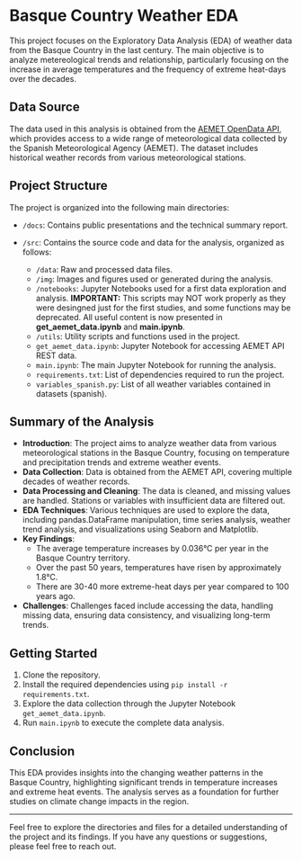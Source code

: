 # Basque Country Weather EDA

This project focuses on the Exploratory Data Analysis (EDA) of weather data from the Basque Country in the last century. The main objective is to analyze metereological trends and relationship, particularly focusing on the increase in average temperatures and the frequency of extreme heat-days over the decades.

## Data Source

The data used in this analysis is obtained from the [AEMET OpenData API](https://opendata.aemet.es/), which provides access to a wide range of meteorological data collected by the Spanish Meteorological Agency (AEMET). The dataset includes historical weather records from various meteorological stations.


## Project Structure

The project is organized into the following main directories:

- `/docs`: Contains public presentations and the technical summary report.
- `/src`: Contains the source code and data for the analysis, organized as follows:

  - `/data`: Raw and processed data files.
  - `/img`: Images and figures used or generated during the analysis.
  - `/notebooks`: Jupyter Notebooks used for a first data exploration and analysis. **IMPORTANT:** This scripts may NOT work  properly as they were desingned just for the first studies, and some functions may be deprecated. All useful content is now presented in **get_aemet_data.ipynb** and **main.ipynb**.
  - `/utils`: Utility scripts and functions used in the project.
  - `get_aemet_data.ipynb`: Jupyter Notebook for accessing AEMET API REST data.
  - `main.ipynb`:  The main Jupyter Notebook for running the analysis.
  - `requirements.txt`: List of dependencies required to run the project.
  - `variables_spanish.py`: List of all weather variables contained in datasets (spanish). 

## Summary of the Analysis

- **Introduction**: The project aims to analyze weather data from various meteorological stations in the Basque Country, focusing on temperature and precipitation trends and extreme weather events.
- **Data Collection**: Data is obtained from the AEMET API, covering multiple decades of weather records.
- **Data Processing and Cleaning**: The data is cleaned, and missing values are handled. Stations or variables with insufficient data are filtered out.
- **EDA Techniques**: Various techniques are used to explore the data, including pandas.DataFrame manipulation, time series analysis, weather trend analysis, and visualizations using Seaborn and Matplotlib.
- **Key Findings**: 
  - The average temperature increases by 0.036°C per year in the Basque Country territory.
  - Over the past 50 years, temperatures have risen by approximately 1.8°C.
  - There are 30-40 more extreme-heat days per year compared to 100 years ago.
- **Challenges**: Challenges faced include accessing the data, handling missing data, ensuring data consistency, and visualizing long-term trends.

## Getting Started

1. Clone the repository.
2. Install the required dependencies using `pip install -r requirements.txt`.
3. Explore the data collection through the Jupyter Notebook `get_aemet_data.ipynb`.
4. Run `main.ipynb` to execute the complete data analysis.

## Conclusion

This EDA provides insights into the changing weather patterns in the Basque Country, highlighting significant trends in temperature increases and extreme heat events. The analysis serves as a foundation for further studies on climate change impacts in the region.

---

Feel free to explore the directories and files for a detailed understanding of the project and its findings. If you have any questions or suggestions, please feel free to reach out.
